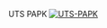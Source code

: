 UTS PAPK
[![UTS-PAPK](https://res.cloudinary.com/marcomontalbano/image/upload/v1637759671/video_to_markdown/images/youtube--SAhELnPhRZo-c05b58ac6eb4c4700831b2b3070cd403.jpg)](https://youtu.be/SAhELnPhRZo "UTS-PAPK")